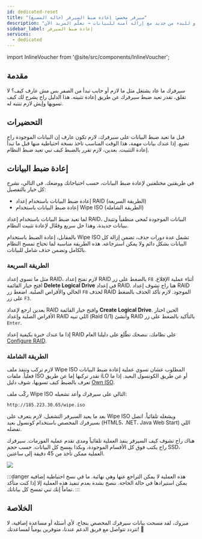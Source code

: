 ```yaml
---
id: dedicated-reset
title: "سيرفر مخصص: إعادة ضبط السيرفر (حالة المصنع)"
description: "اكتشف كيف تعيد ضبط سيرفرك بفعالية لاستعادة الأداء أو للبدء من جديد مع إزالة آمنة للبيانات → تعلّم المزيد الآن"
sidebar_label: إعادة ضبط السيرفر
services:
  - dedicated
---
```


import InlineVoucher from '@site/src/components/InlineVoucher';

## مقدمة

سيرفرك ما عاد يشتغل مثل ما لازم أو حابب تبدأ من الصفر بس مش عارف كيف؟ لا تقلق، تقدر تعيد ضبط سيرفرك عن طريق إعادة تثبيته. هذا الدليل راح يشرح لك كيف تسويها وإيش لازم تنتبه له.

<InlineVoucher />

## التحضيرات

قبل ما تعيد ضبط البيانات على سيرفرك، لازم تكون عارف إن البيانات الموجودة راح تضيع. إذا عندك بيانات مهمة، هذا الوقت المناسب تاخذ نسخة احتياطية منها قبل ما تبدأ إعادة التثبيت. بعدين، لازم تقرر بالضبط كيف تبي تعيد ضبط النظام.

## إعادة ضبط البيانات

في طريقتين مختلفتين لإعادة ضبط البيانات، حسب احتياجاتك ووضعك. في التالي، نشرح كل خيار بالتفصيل:

- إعادة ضبط البيانات باستخدام إعداد RAID (الطريقة السريعة)
- إعادة ضبط البيانات باستخدام Wipe ISO (الطريقة الشاملة)

لما تعيد ضبط البيانات باستخدام إعداد RAID، البيانات الموجودة تُمحى منطقياً وتتبدل ببيانات جديدة، وهذا حل سريع وفعّال لإعادة تثبيت النظام.

بالمقابل، إعادة الضبط باستخدام Wipe ISO تشمل عدة دورات حذف، تضمن إزالة كل البيانات بشكل دائم ولا يمكن استرجاعه. هذه الطريقة مناسبة لما تحتاج تمسح النظام بالكامل وتضمن حذف شامل للبيانات.

### الطريقة السريعة

مثل ما تسوي إعداد RAID، لازم تفتح إعداد RAID بالضغط على زر `F8` أثناء عملية الإقلاع. افتح خيار القائمة **Delete Logical Drive** في إعداد RAID. هنا راح تشوف إعداد RAID الحالي والأقراص الصلبة. اضغط زر `F8` لحذف RAID الموجود. لازم تأكد الحذف بالضغط على زر `F3`.

بعدين ارجع لإعداد RAID وافتح خيار القائمة **Create Logical Drive**. الحين اختار الأقراص الصلبة وإعداد RAID اللي تبيه (Raid 0/1) وأنشئ RAID بالتأكيد بالضغط على زر `Enter`.

إذا ما عندك خبرة بكيفية إعداد RAID على نظامك، ننصحك تطّلع على دليلنا العام [Configure RAID](dedicated-raid.md).

### الطريقة الشاملة

لازم تركب وتنفذ ملف Wipe ISO المطلوب عشان تسوي عملية إعادة ضبط البيانات فعلياً. ملفات ISO تقدر تركبها إما عن طريق iLO أو عن طريق الكونسول البعيد. إذا ما تعرف بالضبط كيف تسويها، شوف دليل [Own ISO](http://localhost:3000/guides/docs/dedicated-iso).

ركّب ملف Wipe ISO التالي على سيرفرك وأعد تشغيله:

```
http://185.223.30.65/wipe.iso
```

بعد ما يعيد السيرفر التشغيل، لازم يتعرف على Wipe ISO ويشغله تلقائياً. اتصل بسيرفرك المخصص باستخدام كونسول بعيد (HTML5، .NET، Java Web Start) اللي تفضله.

هناك راح تشوف كيف السيرفر ينفذ العملية تلقائياً ومدى تقدم عملية الفورمات. سيرفرك راح يكتب فوق كل الأقسام الموجودة، وبكذا يمسح كل البيانات. حسب حجم SSD، العملية ممكن تأخذ من 45 دقيقة إلى ساعتين.

![](https://screensaver01.zap-hosting.com/index.php/s/4nfaexaqiK78t6e/preview)

:::danger
هذه العملية لا يمكن التراجع عنها وهي نهائية. ما في نسخ احتياطية إضافية يمكن استيرادها في حالة الحاجة.
ننصح بشدة بعدم تنفيذ هذه العملية إلا إذا كنت متأكد تماماً إنك تبي تمسح كل بياناتك.
:::

## الخلاصة

مبروك، لقد مسحت بيانات سيرفرك المخصص بنجاح. لأي أسئلة أو مساعدة إضافية، لا تتردد تتواصل مع فريق الدعم عندنا، متوفرين يومياً لمساعدتك! 🙂

<InlineVoucher />